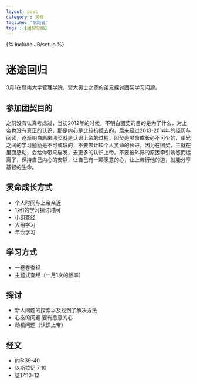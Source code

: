 ```yaml
---
layout: post
category : 灵修
tagline: "悦跑者"
tags : [团契总结]
---
```

{% include JB/setup %}

# 迷途回归

3月1在暨南大学管理学院，暨大男士之家的弟兄探讨团契学习问题。

## 参加团契目的 ##

之前没有认真考虑过，当初2012年的时候，不明白团契的目的是为了什么，对上帝也没有真正的认识，那是内心是比较抗拒去的，后来经过2013-2014年的经历与阅读，逐渐明白原来团契就是认识上帝的过程，团契是灵命成长必不可少的，弟兄之间的学习勉励是不可或缺的，不要去计较个人灵命的长进，因为在团契，主就在里面感动，会给你带来启发，去更多的认识上帝。不要被外界的原因牵引诱惑而远离了，保持自己内心的安静，让自己有一颗愿意的心，让上帝行他的道，就能分享基督的生命。

## 灵命成长方式 ##

* 个人时间与上帝亲近
* 1对1的学习探讨时间
* 小组查经
* 大组学习
* 年会学习

## 学习方式 ##

* 一卷卷查经
* 主题式查经（一月1次的频率）

## 探讨 ##

* 新人问题的探索以及找到了解决方法
* 心态的问题 要有愿意的心
* 动机问题（认识上帝）

## 经文 ##

* 约5:39-40
* 以斯拉记 7:10
* 徒17:10-12
